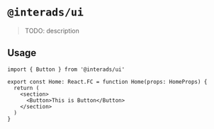 # `@interads/ui`

> TODO: description

## Usage

```
import { Button } from '@interads/ui'

export const Home: React.FC = function Home(props: HomeProps) {
  return (
    <section>
      <Button>This is Button</Button>
    </section>
  )
}

```
